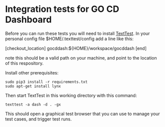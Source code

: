 Integration tests for GO CD Dashboard
=====================================

Before you can run these tests you will need to install [TextTest](http://texttest.org). In your personal config file $HOME/.texttest/config add a line like this:

[checkout_location]
    gocddash:${HOME}/workspace/gocddash
[end]

note this should be a valid path on your machine, and point to the location of this respository.

Install other prerequisites:

    sudo pip3 install -r requirements.txt
    sudo apt-get install lynx

Then start TextTest in this working directory with this command:

    texttest -a dash -d . -gx

This should open a graphical test browser that you can use to manage your test cases, and trigger test runs.

